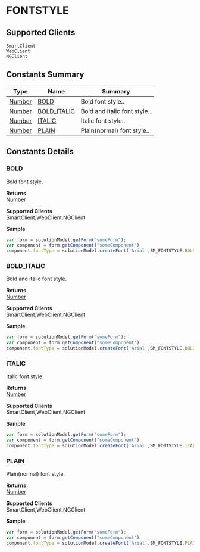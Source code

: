 #  FONTSTYLE

## **Supported Clients**

    SmartClient
    WebClient
    NGClient

## Constants Summary

| Type                                                  | Name                                          | Summary                                                          |
| ----------------------------------------------------- | --------------------------------------------- | ---------------------------------------------------------------- |
| [Number](../JSLib/Number.md) | [BOLD](FONTSTYLE.md#BOLD)                   | Bold font style..                                    |
| [Number](../JSLib/Number.md) | [BOLD_ITALIC](FONTSTYLE.md#BOLD_ITALIC)                   | Bold and italic font style..                                    |
| [Number](../JSLib/Number.md) | [ITALIC](FONTSTYLE.md#ITALIC)                   | Italic font style..                                    |
| [Number](../JSLib/Number.md) | [PLAIN](FONTSTYLE.md#PLAIN)                   | Plain(normal) font style..                                    |

## Constants Details

### BOLD

Bold font style.

**Returns**\
[Number](../JSLib/Number.md) 

**Supported Clients**\
SmartClient,WebClient,NGClient

**Sample**

```javascript
var form = solutionModel.getForm("someForm");
var component = form.getComponent("someComponent")
component.fontType = solutionModel.createFont('Arial',SM_FONTSTYLE.BOLD,12);
```
### BOLD_ITALIC

Bold and italic font style.

**Returns**\
[Number](../JSLib/Number.md) 

**Supported Clients**\
SmartClient,WebClient,NGClient

**Sample**

```javascript
var form = solutionModel.getForm("someForm");
var component = form.getComponent("someComponent")
component.fontType = solutionModel.createFont('Arial',SM_FONTSTYLE.BOLD_ITALIC,20);
```
### ITALIC

Italic font style.

**Returns**\
[Number](../JSLib/Number.md) 

**Supported Clients**\
SmartClient,WebClient,NGClient

**Sample**

```javascript
var form = solutionModel.getForm("someForm");
var component = form.getComponent("someComponent")
component.fontType = solutionModel.createFont('Arial',SM_FONTSTYLE.ITALIC,14);
```
### PLAIN

Plain(normal) font style.

**Returns**\
[Number](../JSLib/Number.md) 

**Supported Clients**\
SmartClient,WebClient,NGClient

**Sample**

```javascript
var form = solutionModel.getForm("someForm");
var component = form.getComponent("someComponent")
component.fontType = solutionModel.createFont('Arial',SM_FONTSTYLE.PLAIN,10);
```

